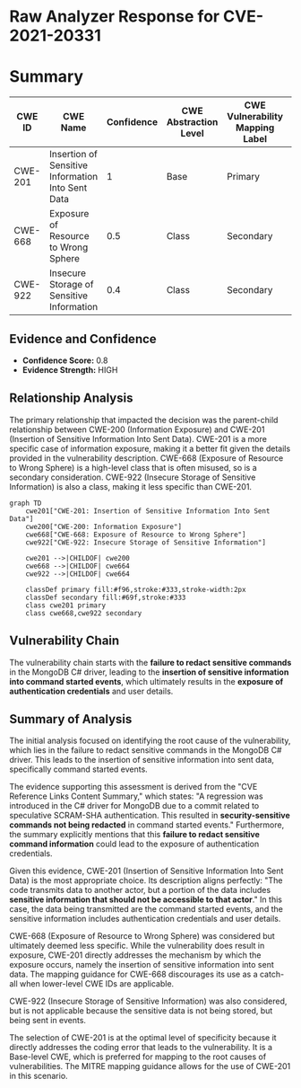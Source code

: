 # Raw Analyzer Response for CVE-2021-20331

# Summary
| CWE ID | CWE Name | Confidence | CWE Abstraction Level | CWE Vulnerability Mapping Label | CWE-Vulnerability Mapping Notes |
|---|---|---|---|---|---|
| CWE-201 | Insertion of Sensitive Information Into Sent Data | 1 | Base | Primary | Allowed |
| CWE-668 | Exposure of Resource to Wrong Sphere | 0.5 | Class | Secondary | Discouraged |
| CWE-922 | Insecure Storage of Sensitive Information | 0.4 | Class | Secondary | Allowed-with-Review |

## Evidence and Confidence

*   **Confidence Score:** 0.8
*   **Evidence Strength:** HIGH

## Relationship Analysis
The primary relationship that impacted the decision was the parent-child relationship between CWE-200 (Information Exposure) and CWE-201 (Insertion of Sensitive Information Into Sent Data). CWE-201 is a more specific case of information exposure, making it a better fit given the details provided in the vulnerability description.
CWE-668 (Exposure of Resource to Wrong Sphere) is a high-level class that is often misused, so is a secondary consideration.
CWE-922 (Insecure Storage of Sensitive Information) is also a class, making it less specific than CWE-201.

```mermaid
graph TD
    cwe201["CWE-201: Insertion of Sensitive Information Into Sent Data"]
    cwe200["CWE-200: Information Exposure"]
    cwe668["CWE-668: Exposure of Resource to Wrong Sphere"]
    cwe922["CWE-922: Insecure Storage of Sensitive Information"]

    cwe201 -->|CHILDOF| cwe200
    cwe668 -->|CHILDOF| cwe664
    cwe922 -->|CHILDOF| cwe664

    classDef primary fill:#f96,stroke:#333,stroke-width:2px
    classDef secondary fill:#69f,stroke:#333
    class cwe201 primary
    class cwe668,cwe922 secondary
```

## Vulnerability Chain
The vulnerability chain starts with the **failure to redact sensitive commands** in the MongoDB C# driver, leading to the **insertion of sensitive information into command started events**, which ultimately results in the **exposure of authentication credentials** and user details.

## Summary of Analysis
The initial analysis focused on identifying the root cause of the vulnerability, which lies in the failure to redact sensitive commands in the MongoDB C# driver. This leads to the insertion of sensitive information into sent data, specifically command started events.

The evidence supporting this assessment is derived from the "CVE Reference Links Content Summary," which states: "A regression was introduced in the C# driver for MongoDB due to a commit related to speculative SCRAM-SHA authentication. This resulted in **security-sensitive commands not being redacted** in command started events." Furthermore, the summary explicitly mentions that this **failure to redact sensitive command information** could lead to the exposure of authentication credentials.

Given this evidence, CWE-201 (Insertion of Sensitive Information Into Sent Data) is the most appropriate choice. Its description aligns perfectly: "The code transmits data to another actor, but a portion of the data includes **sensitive information that should not be accessible to that actor**." In this case, the data being transmitted are the command started events, and the sensitive information includes authentication credentials and user details.

CWE-668 (Exposure of Resource to Wrong Sphere) was considered but ultimately deemed less specific. While the vulnerability does result in exposure, CWE-201 directly addresses the mechanism by which the exposure occurs, namely the insertion of sensitive information into sent data. The mapping guidance for CWE-668 discourages its use as a catch-all when lower-level CWE IDs are applicable.

CWE-922 (Insecure Storage of Sensitive Information) was also considered, but is not applicable because the sensitive data is not being stored, but being sent in events.

The selection of CWE-201 is at the optimal level of specificity because it directly addresses the coding error that leads to the vulnerability. It is a Base-level CWE, which is preferred for mapping to the root causes of vulnerabilities. The MITRE mapping guidance allows for the use of CWE-201 in this scenario.